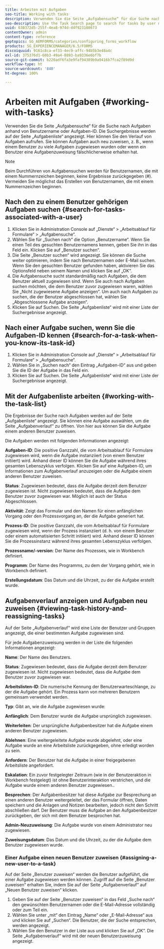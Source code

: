 ```yaml
---
title: Arbeiten mit Aufgaben
seo-title: Working with tasks
description: Verwenden Sie die Seite „Aufgabensuche“ für die Suche nach Aufgaben anhand von Benutzername oder Aufgaben-ID. Erfahren Sie mehr über die Arbeit mit Aufgaben.
seo-description: Use the Task Search page to search for tasks by user name or task ID. Learn more about working with tasks.
uuid: 630372d5-255f-4ea8-974d-d4f923108673
contentOwner: admin
content-type: reference
geptopics: SG_AEMFORMS/categories/configuring_forms_workflow
products: SG_EXPERIENCEMANAGER/6.5/FORMS
discoiquuid: 9161c8ca-ef33-4ec9-affc-94b5b3e48a4c
exl-id: 375376d1-60b3-49a4-8893-ba9336e6bf7b
source-git-commit: b220adf6fa3e9faf94389b9a9416b7fca2f89d9d
workflow-type: ht
source-wordcount: '840'
ht-degree: 100%

---
```


# Arbeiten mit Aufgaben {#working-with-tasks}

Verwenden Sie die Seite „Aufgabensuche“ für die Suche nach Aufgaben anhand von Benutzername oder Aufgaben-ID. Die Suchergebnisse werden auf der Seite „Aufgabenliste“ angezeigt. Hier können Sie den Verlauf von Aufgaben aufrufen. Sie können Aufgaben auch neu zuweisen, z. B., wenn einem Benutzer zu viele Aufgaben zugewiesen wurden oder wenn ein Benutzer eine Aufgabenzuweisung fälschlicherweise erhalten hat.

>[!NOTE]
>
>Beim Durchführen von Aufgabensuchen werden für Benutzernamen, die mit einem Nummernzeichen beginnen, keine Ergebnisse zurückgegeben (#). Vermeiden Sie möglichst das Erstellen von Benutzernamen, die mit einem Nummernzeichen beginnen.

## Nach den zu einem Benutzer gehörigen Aufgaben suchen {#search-for-tasks-associated-with-a-user}

1. Klicken Sie in Administration Console auf „Dienste“ > „Arbeitsablauf für Formulare“ > „Aufgabensuche“.
1. Wählen Sie für „Suchen nach“ die Option „Benutzername“. Wenn Sie einen Teil des gesuchten Benutzernamens kennen, geben Sie ihn in das Feld ein. Klicken Sie auf „Benutzer suchen“.
1. Die Seite „Benutzer suchen“ wird angezeigt. Sie können die Suche weiter optimieren, indem Sie nach Benutzernamen oder E-Mail suchen. Wenn Sie den gesuchten Benutzer gefunden haben, aktivieren Sie das Optionsfeld neben seinem Namen und klicken Sie auf „OK“.
1. Die Aufgabensuche sucht standardmäßig nach Aufgaben, die dem Benutzer aktuell zugewiesen sind. Wenn Sie auch nach Aufgaben suchen möchten, die dem Benutzer zuvor zugewiesen waren, wählen Sie „Nicht zugewiesene Aufgabe anzeigen“. Um auch nach Aufgaben zu suchen, die der Benutzer abgeschlossen hat, wählen Sie „Abgeschlossene Aufgabe anzeigen“.
1. Klicken Sie auf Suchen. Die Seite „Aufgabenliste“ wird mit einer Liste der Suchergebnisse angezeigt.

## Nach einer Aufgabe suchen, wenn Sie die Aufgaben-ID kennen {#search-for-a-task-when-you-know-its-task-id}

1. Klicken Sie in Administration Console auf „Dienste“ > „Arbeitsablauf für Formulare“ > „Aufgabensuche“.
1. Wählen Sie in „Suchen nach“ den Eintrag „Aufgaben-ID“ aus und geben Sie die ID der Aufgabe in das Feld ein.
1. Klicken Sie auf Suchen. Die Seite „Aufgabenliste“ wird mit einer Liste der Suchergebnisse angezeigt.

## Mit der Aufgabenliste arbeiten {#working-with-the-task-list}

Die Ergebnisse der Suche nach Aufgaben werden auf der Seite „Aufgabenliste“ angezeigt. Sie können eine Aufgabe auswählen, um die Seite „Aufgabenverlauf“ zu öffnen. Von hier aus können Sie die Aufgabe einem anderen Benutzer zuweisen.

Die Aufgaben werden mit folgenden Informationen angezeigt:

**Aufgaben-ID**: Die positive Ganzzahl, die vom Arbeitsablauf für Formulare zugewiesen wird, wenn die Aufgabe instanziiert (von einem Benutzer initiiert) wird. Anhand dieser ID können Sie die Aufgabe während ihres gesamten Lebenszyklus verfolgen. Klicken Sie auf eine Aufgaben-ID, um Informationen zum Aufgabenverlauf anzuzeigen oder die Aufgabe einem anderen Benutzer zuweisen.

**Status**: Zugewiesen bedeutet, dass die Aufgabe derzeit dem Benutzer zugewiesen ist. Nicht zugewiesen bedeutet, dass die Aufgabe dem Benutzer zuvor zugewiesen war. Möglich ist auch der Status Abgeschlossen.

**Aktivität**: Zeigt das Formular und den Namen für einen anfänglichen Vorgang oder den Prozessvorgang an, der die Aufgabe generiert hat.

**Prozess-ID**: Die positive Ganzzahl, die vom Arbeitsablauf für Formulare zugewiesen wird, wenn der Prozess instanziiert (d. h. von einem Benutzer oder einem automatisierten Schritt initiiert) wird. Anhand dieser ID können Sie die Prozessinstanz während ihres gesamten Lebenszyklus verfolgen.

**Prozessname/-version**: Der Name des Prozesses, wie in Workbench definiert.

**Programm**: Der Name des Programms, zu dem der Vorgang gehört, wie in Workbench definiert.

**Erstellungsdatum**: Das Datum und die Uhrzeit, zu der die Aufgabe erstellt wurde.

## Aufgabenverlauf anzeigen und Aufgaben neu zuweisen {#viewing-task-history-and-reassigning-tasks}

Auf der Seite „Aufgabenverlauf“ wird eine Liste der Benutzer und Gruppen angezeigt, die einer bestimmten Aufgabe zugewiesen sind.

Für jede Aufgabenzuweisung werden in der Liste die folgenden Informationen angezeigt:

**Name**: Der Name des Benutzers.

**Status**: Zugewiesen bedeutet, dass die Aufgabe derzeit dem Benutzer zugewiesen ist. Nicht zugewiesen bedeutet, dass die Aufgabe dem Benutzer zuvor zugewiesen war.

**Arbeitslisten-ID**: Die numerische Kennung der Benutzerwarteschlange, zu der die Aufgabe gehört. Ein Prozess kann von mehreren Benutzern gemeinsam verwendet werden.

**Typ**: Gibt an, wie die Aufgabe zugewiesen wurde:

**Anfänglich**: Dem Benutzer wurde die Aufgabe ursprünglich zugewiesen.

**Weiterleiten**: Der ursprüngliche Aufgabenbesitzer hat die Aufgabe einem anderen Benutzer zugewiesen.

**Ablehnen**: Eine weitergeleitete Aufgabe wurde abgelehnt, oder eine Aufgabe wurde an eine Arbeitsliste zurückgegeben, ohne erledigt worden zu sein.

**Anfordern**: Der Benutzer hat die Aufgabe in einer freigegebenen Arbeitsliste angefordert.

**Eskalation**: Ein zuvor festgelegter Zeitraum (wie in der Benutzeraktion in Workbench festgelegt) ist ohne Benutzerinteraktion verstrichen, und die Aufgabe wurde einem anderen Benutzer zugewiesen..

**Besprechen**: Der Aufgabenbesitzer hat diese Aufgabe zur Besprechung an einen anderen Benutzer weitergeleitet, der das Formular öffnen, Daten speichern und die Anlagen und Notizen bearbeiten, jedoch nicht den Schritt abschließen darf. Der Benutzer muss die Aufgabe an den Aufgabenbesitzer zurückgeben, der sich mit dem Benutzer besprochen hat.

**Admin-Neuzuweisung**: Die Aufgabe wurde von einem Administrator neu zugewiesen.

**Zuweisungsdatum**: Das Datum und die Uhrzeit, zu der die Aufgabe dem Benutzer zugewiesen wurde.

### Einer Aufgabe einen neuen Benutzer zuweisen {#assigning-a-new-user-to-a-task}

Auf der Seite „Benutzer zuweisen“ werden die Benutzer aufgeführt, die einer Aufgabe zugewiesen werden können. Zugriff auf die Seite „Benutzer zuweisen“ erhalten Sie, indem Sie auf der Seite „Aufgabenverlauf“ auf „Neuen Benutzer zuweisen“ klicken.

1. Geben Sie auf der Seite „Benutzer zuweisen“ in das Feld „Suche nach“ den gewünschten Benutzernamen oder die E-Mail-Adresse vollständig oder zum Teil ein.
1. Wählen Sie unter „mit“ den Eintrag „Name“ oder „E-Mail-Adresse“ aus und klicken Sie auf „Suchen“. Die Benutzer, die der Suche entsprechen, werden angezeigt.
1. Wählen Sie den Benutzer in der Liste aus und klicken Sie auf „OK“. Die Seite „Aufgabenverlauf“ wird mit der neuen Benutzerzuweisung angezeigt.
